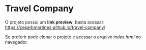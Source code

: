 # Travel Company

O projeto possui um **link preview**, basta acessar:  
<https://cesarbmartinez.github.io/travel-company/>

Se preferir pode clonar o projeto e acessar o arquivo *index.html* no navegador.